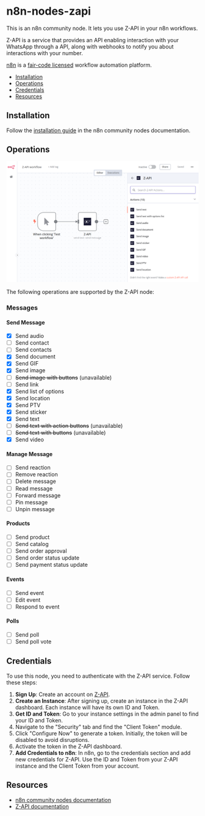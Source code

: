 # n8n-nodes-zapi

This is an n8n community node. It lets you use Z-API in your n8n workflows.

Z-API is a service that provides an API enabling interaction with your WhatsApp through a API, along with webhooks to notify you about interactions with your number.

[n8n](https://n8n.io/) is a [fair-code licensed](https://docs.n8n.io/reference/license/) workflow automation platform.

- [Installation](#installation)
- [Operations](#operations)
- [Credentials](#credentials)
- [Resources](#resources)

## Installation

Follow the [installation guide](https://docs.n8n.io/integrations/community-nodes/installation/) in the n8n community nodes documentation.

## Operations

<p align="center">
  <img src="docs/assets/actions.png" alt="Actions Image">
</p>

The following operations are supported by the Z-API node:

### Messages

#### Send Message
- [x] Send audio
- [ ] Send contact
- [ ] Send contacts
- [x] Send document
- [x] Send GIF
- [x] Send image
- [ ] ~~Send image with buttons~~ (unavailable)
- [ ] Send link
- [x] Send list of options
- [x] Send location
- [x] Send PTV
- [x] Send sticker
- [x] Send text
- [ ] ~~Send text with action buttons~~ (unavailable)
- [ ] ~~Send text with buttons~~ (unavailable)
- [x] Send video

#### Manage Message
- [ ] Send reaction
- [ ] Remove reaction
- [ ] Delete message
- [ ] Read message
- [ ] Forward message
- [ ] Pin message
- [ ] Unpin message

#### Products
- [ ] Send product
- [ ] Send catalog
- [ ] Send order approval
- [ ] Send order status update
- [ ] Send payment status update

#### Events
- [ ] Send event
- [ ] Edit event
- [ ] Respond to event

#### Polls
- [ ] Send poll
- [ ] Send poll vote

## Credentials

To use this node, you need to authenticate with the Z-API service. Follow these steps:

1. **Sign Up**: Create an account on [Z-API](https://www.z-api.io/).
2. **Create an Instance**: After signing up, create an instance in the Z-API dashboard. Each instance will have its own ID and Token.
3. **Get ID and Token**: Go to your instance settings in the admin panel to find your ID and Token.
4. Navigate to the "Security" tab and find the "Client Token" module.
5. Click "Configure Now" to generate a token. Initially, the token will be disabled to avoid disruptions.
6. Activate the token in the Z-API dashboard.
7. **Add Credentials to n8n**: In n8n, go to the credentials section and add new credentials for Z-API. Use the ID and Token from your Z-API instance and the Client Token from your account.

## Resources

* [n8n community nodes documentation](https://docs.n8n.io/integrations/community-nodes/)
* [Z-API documentation](https://developer.z-api.io/)
